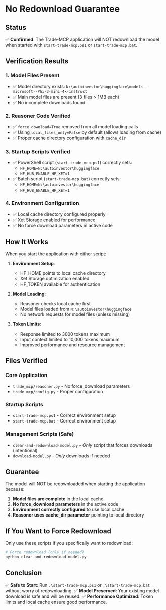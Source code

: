 # No Redownload Guarantee

## Status

✅ **Confirmed**: The Trade-MCP application will NOT redownload the model when started with `start-trade-mcp.ps1` or `start-trade-mcp.bat`.

## Verification Results

### 1. Model Files Present
- ✅ Model directory exists: `N:\autoinvestor\huggingface\models--microsoft--Phi-3-mini-4k-instruct`
- ✅ Main model files are present (3 files > 1MB each)
- ✅ No incomplete downloads found

### 2. Reasoner Code Verified
- ✅ `force_download=True` removed from all model loading calls
- ✅ Using `local_files_only=False` by default (allows loading from cache)
- ✅ Proper cache directory configuration with `cache_dir`

### 3. Startup Scripts Verified
- ✅ PowerShell script (`start-trade-mcp.ps1`) correctly sets:
  - `HF_HOME=N:\autoinvestor\huggingface`
  - `HF_HUB_ENABLE_HF_XET=1`
- ✅ Batch script (`start-trade-mcp.bat`) correctly sets:
  - `HF_HOME=N:\autoinvestor\huggingface`
  - `HF_HUB_ENABLE_HF_XET=1`

### 4. Environment Configuration
- ✅ Local cache directory configured properly
- ✅ Xet Storage enabled for performance
- ✅ No force download parameters in active code

## How It Works

When you start the application with either script:

1. **Environment Setup**: 
   - HF_HOME points to local cache directory
   - Xet Storage optimization enabled
   - HF_TOKEN available for authentication

2. **Model Loading**:
   - Reasoner checks local cache first
   - Model files loaded from `N:\autoinvestor\huggingface`
   - No network requests for model files (unless missing)

3. **Token Limits**:
   - Response limited to 3000 tokens maximum
   - Input context limited to 10,000 tokens maximum
   - Improved performance and resource management

## Files Verified

### Core Application
- `trade_mcp/reasoner.py` - No force_download parameters
- `trade_mcp/config.py` - Proper configuration

### Startup Scripts
- `start-trade-mcp.ps1` - Correct environment setup
- `start-trade-mcp.bat` - Correct environment setup

### Management Scripts (Safe)
- `clear-and-redownload-model.py` - *Only* script that forces downloads (intentional)
- `download-model.py` - *Only* downloads if needed

## Guarantee

The model will NOT be redownloaded when starting the application because:

1. **Model files are complete** in the local cache
2. **No force_download parameters** in the active code
3. **Environment correctly configured** to use local cache
4. **Reasoner uses cache_dir parameter** pointing to local directory

## If You Want to Force Redownload

Only use these scripts if you specifically want to redownload:

```bash
# Force redownload (only if needed)
python clear-and-redownload-model.py
```

## Conclusion

✅ **Safe to Start**: Run `.\start-trade-mcp.ps1` or `.\start-trade-mcp.bat` without worry of redownloading.
✅ **Model Preserved**: Your existing model download is safe and will be reused.
✅ **Performance Optimized**: Token limits and local cache ensure good performance.